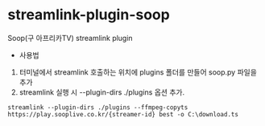 # streamlink-plugin-soop
Soop(구 아프리카TV) streamlink plugin

* 사용법
1. 터미널에서 streamlink 호출하는 위치에 plugins 폴더를 만들어 soop.py 파일을 추가
2. streamlink 실행 시 --plugin-dirs ./plugins 옵션 추가.

```
streamlink --plugin-dirs ./plugins --ffmpeg-copyts https://play.sooplive.co.kr/{streamer-id} best -o C:\download.ts
```